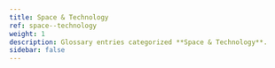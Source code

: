 ```yaml
---
title: Space & Technology
ref: space--technology
weight: 1
description: Glossary entries categorized **Space & Technology**.
sidebar: false
---
```


